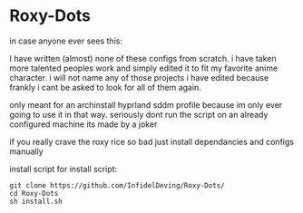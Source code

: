 # Roxy-Dots

in case anyone ever sees this: 

  I have written (almost) none of these configs from scratch. i have taken more talented peoples work and simply edited it to fit my favorite anime character. i will not name any of those projects i have edited because frankly i cant be asked to      look for all of them again.

  only meant for an archinstall hyprland sddm profile because im only ever going to use it in that way.
  seriously dont run the script on an already configured machine its made by a joker
  
  if you really crave the roxy rice so bad just install dependancies and configs manually

install script for install script:

    git clone https://github.com/InfidelDeving/Roxy-Dots/
    cd Roxy-Dots
    sh install.sh
